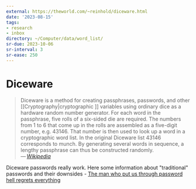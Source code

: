 ```yaml
---
external: https://theworld.com/~reinhold/diceware.html
date: '2023-08-15'
tags:
- research
- inbox
directory: ~/Computer/data/word_list/
sr-due: 2023-10-06
sr-interval: 3
sr-ease: 250
---
```


# Diceware

> Diceware is a method for creating passphrases, passwords, and other
> [[Cryptography|cryptographic ]] variables using ordinary dice as a hardware
> random number generator. For each word in the passphrase, five rolls of a
> six-sided die are required. The numbers from 1 to 6 that come up in the rolls
> are assembled as a five-digit number, e.g. 43146. That number is then used to
> look up a word in a cryptographic word list. In the original Diceware list
> 43146 corresponds to munch. By generating several words in sequence, a lengthy
> passphrase can thus be constructed randomly.\
> — <cite>[Wikipedia](https://en.wikipedia.org/wiki/Diceware)</cite>

Diceware passwords really work. Here some information about "traditional"
passwords and their downsides - [The man who put us through password hell
regrets
everything](https://www.engadget.com/2017-08-08-nist-new-password-guidelines.html)
